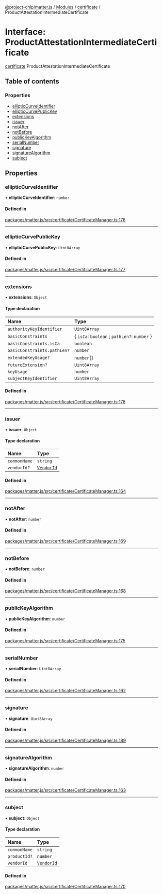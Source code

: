[@project-chip/matter.js](../README.md) / [Modules](../modules.md) / [certificate](../modules/certificate.md) / ProductAttestationIntermediateCertificate

# Interface: ProductAttestationIntermediateCertificate

[certificate](../modules/certificate.md).ProductAttestationIntermediateCertificate

## Table of contents

### Properties

- [ellipticCurveIdentifier](certificate.ProductAttestationIntermediateCertificate.md#ellipticcurveidentifier)
- [ellipticCurvePublicKey](certificate.ProductAttestationIntermediateCertificate.md#ellipticcurvepublickey)
- [extensions](certificate.ProductAttestationIntermediateCertificate.md#extensions)
- [issuer](certificate.ProductAttestationIntermediateCertificate.md#issuer)
- [notAfter](certificate.ProductAttestationIntermediateCertificate.md#notafter)
- [notBefore](certificate.ProductAttestationIntermediateCertificate.md#notbefore)
- [publicKeyAlgorithm](certificate.ProductAttestationIntermediateCertificate.md#publickeyalgorithm)
- [serialNumber](certificate.ProductAttestationIntermediateCertificate.md#serialnumber)
- [signature](certificate.ProductAttestationIntermediateCertificate.md#signature)
- [signatureAlgorithm](certificate.ProductAttestationIntermediateCertificate.md#signaturealgorithm)
- [subject](certificate.ProductAttestationIntermediateCertificate.md#subject)

## Properties

### ellipticCurveIdentifier

• **ellipticCurveIdentifier**: `number`

#### Defined in

[packages/matter.js/src/certificate/CertificateManager.ts:176](https://github.com/project-chip/matter.js/blob/5bdbf8d/packages/matter.js/src/certificate/CertificateManager.ts#L176)

___

### ellipticCurvePublicKey

• **ellipticCurvePublicKey**: `Uint8Array`

#### Defined in

[packages/matter.js/src/certificate/CertificateManager.ts:177](https://github.com/project-chip/matter.js/blob/5bdbf8d/packages/matter.js/src/certificate/CertificateManager.ts#L177)

___

### extensions

• **extensions**: `Object`

#### Type declaration

| Name | Type |
| :------ | :------ |
| `authorityKeyIdentifier` | `Uint8Array` |
| `basicConstraints` | { `isCa`: `boolean` ; `pathLen?`: `number`  } |
| `basicConstraints.isCa` | `boolean` |
| `basicConstraints.pathLen?` | `number` |
| `extendedKeyUsage?` | `number`[] |
| `futureExtension?` | `Uint8Array` |
| `keyUsage` | `number` |
| `subjectKeyIdentifier` | `Uint8Array` |

#### Defined in

[packages/matter.js/src/certificate/CertificateManager.ts:178](https://github.com/project-chip/matter.js/blob/5bdbf8d/packages/matter.js/src/certificate/CertificateManager.ts#L178)

___

### issuer

• **issuer**: `Object`

#### Type declaration

| Name | Type |
| :------ | :------ |
| `commonName` | `string` |
| `vendorId?` | [`VendorId`](../classes/datatype.VendorId.md) |

#### Defined in

[packages/matter.js/src/certificate/CertificateManager.ts:164](https://github.com/project-chip/matter.js/blob/5bdbf8d/packages/matter.js/src/certificate/CertificateManager.ts#L164)

___

### notAfter

• **notAfter**: `number`

#### Defined in

[packages/matter.js/src/certificate/CertificateManager.ts:169](https://github.com/project-chip/matter.js/blob/5bdbf8d/packages/matter.js/src/certificate/CertificateManager.ts#L169)

___

### notBefore

• **notBefore**: `number`

#### Defined in

[packages/matter.js/src/certificate/CertificateManager.ts:168](https://github.com/project-chip/matter.js/blob/5bdbf8d/packages/matter.js/src/certificate/CertificateManager.ts#L168)

___

### publicKeyAlgorithm

• **publicKeyAlgorithm**: `number`

#### Defined in

[packages/matter.js/src/certificate/CertificateManager.ts:175](https://github.com/project-chip/matter.js/blob/5bdbf8d/packages/matter.js/src/certificate/CertificateManager.ts#L175)

___

### serialNumber

• **serialNumber**: `Uint8Array`

#### Defined in

[packages/matter.js/src/certificate/CertificateManager.ts:162](https://github.com/project-chip/matter.js/blob/5bdbf8d/packages/matter.js/src/certificate/CertificateManager.ts#L162)

___

### signature

• **signature**: `Uint8Array`

#### Defined in

[packages/matter.js/src/certificate/CertificateManager.ts:189](https://github.com/project-chip/matter.js/blob/5bdbf8d/packages/matter.js/src/certificate/CertificateManager.ts#L189)

___

### signatureAlgorithm

• **signatureAlgorithm**: `number`

#### Defined in

[packages/matter.js/src/certificate/CertificateManager.ts:163](https://github.com/project-chip/matter.js/blob/5bdbf8d/packages/matter.js/src/certificate/CertificateManager.ts#L163)

___

### subject

• **subject**: `Object`

#### Type declaration

| Name | Type |
| :------ | :------ |
| `commonName` | `string` |
| `productId?` | `number` |
| `vendorId` | [`VendorId`](../classes/datatype.VendorId.md) |

#### Defined in

[packages/matter.js/src/certificate/CertificateManager.ts:170](https://github.com/project-chip/matter.js/blob/5bdbf8d/packages/matter.js/src/certificate/CertificateManager.ts#L170)
